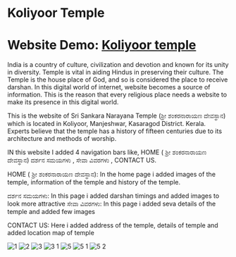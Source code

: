 # Koliyoor Temple

# Website Demo: [Koliyoor temple](https://nagarajamr.github.io/KOLIYOOR-TEMPLE/OM.html)
India is a country of culture, civilization and devotion and known for its unity in diversity.
Temple is vital in aiding Hindus in preserving their culture. The Temple is the house place of God, and so is considered the place to receive darshan. 
In this digital world of internet, website becomes a source of information. This is the reason that every religious place needs a website to make its presence in this digital world.

This is the website of Sri Sankara Narayana Temple (ಶ್ರೀ ಶಂಕರನಾರಾಯಣ ದೇವಸ್ಥಾನ) which is located in Koliyoor, Manjeshwar, Kasaragod District. Kerala.  
Experts believe that the temple has a history of fifteen centuries due to its architecture and methods of worship.

IN  this website I added  4 navigation bars like, HOME ( ಶ್ರೀ ಶಂಕರನಾರಾಯಣ ದೇವಸ್ಥಾನ)  ದರ್ಶನ ಸಮಯಗಳು , ಸೇವಾ ವಿವರಗಳು , CONTACT US.

HOME ( ಶ್ರೀ ಶಂಕರನಾರಾಯಣ ದೇವಸ್ಥಾನ): In the home page i added images of the temple, information of the temple and history of the temple.

ದರ್ಶನ ಸಮಯಗಳು: In this page i added  darshan timings and added images to look more attractive 
ಸೇವಾ ವಿವರಗಳು: In this page i added seva details of the temple and added few images  

CONTACT US:  Here i added address of the temple, details of temple and added location map of temple 

  ![1](https://user-images.githubusercontent.com/72555080/193785648-9e83fde0-a0a3-4c7c-a034-eba6fce4ca05.jpg)
![2](https://user-images.githubusercontent.com/72555080/193785662-1894342d-158c-4abc-849c-f1c5c87a6547.jpg)
![3](https://user-images.githubusercontent.com/72555080/193785670-81316eb3-29a8-44fa-adc6-f346e8e5fb79.jpg)
![3 1](https://user-images.githubusercontent.com/72555080/193786204-ca2508f5-70d6-4ea6-b706-8c599964ca39.jpg)
![5](https://user-images.githubusercontent.com/72555080/193786752-706cb6af-1fca-4e6d-9a2e-1bde5c786eb2.jpg)
![5 1](https://user-images.githubusercontent.com/72555080/193786766-fd0efd65-4573-47f4-ac3d-539557eceed4.jpg)
![5 2](https://user-images.githubusercontent.com/72555080/193786772-c02f750e-3542-42e6-a6dd-fa1f7efacb3e.jpg)
